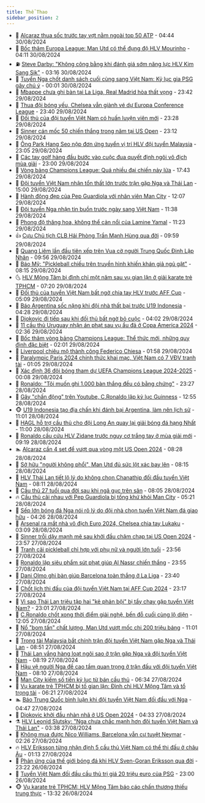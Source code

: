 ```yaml
---
title: Thể Thao
sidebar_position: 2
---
```


<!-- dantri-the-thao:START -->
- 🎡 [Alcaraz thua sốc trước tay vợt nằm ngoài top 50 ATP](https://dantri.com.vn/the-thao/alcaraz-thua-soc-truoc-tay-vot-nam-ngoai-top-50-atp-20240830114120823.htm) - 04:44 30/08/2024
- 💯 [Bốc thăm Europa League: Man Utd có thể đụng độ HLV Mourinho](https://dantri.com.vn/the-thao/boc-tham-europa-league-man-utd-co-the-dung-do-hlv-mourinho-20240830111142809.htm) - 04:11 30/08/2024
- ⛽️ [Steve Darby: &quot;Không công bằng khi đánh giá sớm năng lực HLV Kim Sang Sik&quot;](https://dantri.com.vn/the-thao/steve-darby-khong-cong-bang-khi-danh-gia-som-nang-luc-hlv-kim-sang-sik-20240828175219574.htm) - 03:16 30/08/2024
- 💃 [Tuyển Nga chốt danh sách cuối cùng sang Việt Nam: Kỷ lục gia PSG gây chú ý](https://dantri.com.vn/the-thao/tuyen-nga-chot-danh-sach-cuoi-cung-sang-viet-nam-ky-luc-gia-psg-gay-chu-y-20240830005930891.htm) - 00:01 30/08/2024
- 🌈 [Mbappe chưa ghi bàn tại La Liga, Real Madrid hòa thất vọng](https://dantri.com.vn/the-thao/mbappe-chua-ghi-ban-tai-la-liga-real-madrid-hoa-that-vong-20240830064112766.htm) - 23:42 29/08/2024
- 🦅 [Thua đội bóng yếu, Chelsea vẫn giành vé dự Europa Conference League](https://dantri.com.vn/the-thao/thua-doi-bong-yeu-chelsea-van-gianh-ve-du-europa-conference-league-20240830105852566.htm) - 23:40 29/08/2024
- 🌝 [Đối thủ của đội tuyển Việt Nam có huấn luyện viên mới](https://dantri.com.vn/the-thao/doi-thu-cua-doi-tuyen-viet-nam-co-huan-luyen-vien-moi-20240830001836230.htm) - 23:28 29/08/2024
- 🚀 [Sinner cán mốc 50 chiến thắng trong năm tại US Open](https://dantri.com.vn/the-thao/sinner-can-moc-50-chien-thang-trong-nam-tai-us-open-20240830061203025.htm) - 23:12 29/08/2024
- 🎉 [Ông Park Hang Seo nộp đơn ứng tuyển vị trí HLV đội tuyển Malaysia](https://dantri.com.vn/the-thao/ong-park-hang-seo-nop-don-ung-tuyen-vi-tri-hlv-doi-tuyen-malaysia-20240829235735856.htm) - 23:05 29/08/2024
- 📝 [Các tay golf hàng đầu bước vào cuộc đua quyết định ngôi vô địch mùa giải](https://dantri.com.vn/the-thao/cac-tay-golf-hang-dau-buoc-vao-cuoc-dua-quyet-dinh-ngoi-vo-dich-mua-giai-20240830003727859.htm) - 23:00 29/08/2024
- 🦄 [Vòng bảng Champions League: Quá nhiều đại chiến nảy lửa](https://dantri.com.vn/the-thao/vong-bang-champions-league-qua-nhieu-dai-chien-nay-lua-20240829224328099.htm) - 17:43 29/08/2024
- 🎉 [Đội tuyển Việt Nam nhận tổn thất lớn trước trận gặp Nga và Thái Lan](https://dantri.com.vn/the-thao/doi-tuyen-viet-nam-nhan-ton-that-lon-truoc-tran-gap-nga-va-thai-lan-20240829215050521.htm) - 15:00 29/08/2024
- 💼 [Hành động đẹp của Pep Guardiola với nhân viên Man City](https://dantri.com.vn/the-thao/hanh-dong-dep-cua-pep-guardiola-voi-nhan-vien-man-city-20240829111124793.htm) - 12:07 29/08/2024
- 🤡 [Đội tuyển Nga nhận tin buồn trước ngày sang Việt Nam](https://dantri.com.vn/the-thao/doi-tuyen-nga-nhan-tin-buon-truoc-ngay-sang-viet-nam-20240829183808167.htm) - 11:38 29/08/2024
- 🦆 [Phong độ thăng hoa, không thể cản nổi của Lamine Yamal](https://dantri.com.vn/the-thao/phong-do-thang-hoa-khong-the-can-noi-cua-lamine-yamal-20240829145949186.htm) - 11:23 29/08/2024
- 👍 [Cựu Chủ tịch CLB Hải Phòng Trần Mạnh Hùng qua đời](https://dantri.com.vn/the-thao/cuu-chu-tich-clb-hai-phong-tran-manh-hung-qua-doi-20240829164812361.htm) - 09:59 29/08/2024
- 💼 [Quang Liêm lần đầu tiên xếp trên Vua cờ người Trung Quốc Đinh Lập Nhân](https://dantri.com.vn/the-thao/quang-liem-lan-dau-tien-xep-tren-vua-co-nguoi-trung-quoc-dinh-lap-nhan-20240829163802851.htm) - 09:56 29/08/2024
- 🦒 [Báo Mỹ: &quot;Pickleball chiếu trên truyền hình khiến khán giả ngủ gật&quot;](https://dantri.com.vn/the-thao/bao-my-pickleball-chieu-tren-truyen-hinh-khien-khan-gia-ngu-gat-20240829145122295.htm) - 08:15 29/08/2024
- 🌜 [HLV Mộng Tâm bị đình chỉ một năm sau vụ gian lận ở giải karate trẻ TPHCM](https://dantri.com.vn/the-thao/hlv-mong-tam-bi-dinh-chi-mot-nam-sau-vu-gian-lan-o-giai-karate-tre-tphcm-20240829151528346.htm) - 07:20 29/08/2024
- 🦆 [Đối thủ của tuyển Việt Nam bất ngờ chia tay HLV trước AFF Cup](https://dantri.com.vn/the-thao/doi-thu-cua-tuyen-viet-nam-bat-ngo-chia-tay-hlv-truoc-aff-cup-20240829120914679.htm) - 05:09 29/08/2024
- 💪 [Báo Argentina sốc nặng khi đội nhà thất bại trước U19 Indonesia](https://dantri.com.vn/the-thao/bao-argentina-soc-nang-khi-doi-nha-that-bai-truoc-u19-indonesia-20240829112811693.htm) - 04:28 29/08/2024
- 🧠 [Djokovic đi tiếp sau khi đối thủ bất ngờ bỏ cuộc](https://dantri.com.vn/the-thao/djokovic-di-tiep-sau-khi-doi-thu-bat-ngo-bo-cuoc-20240829105858990.htm) - 04:02 29/08/2024
- 🦄 [11 cầu thủ Uruguay nhận án phạt sau vụ ẩu đả ở Copa America 2024](https://dantri.com.vn/the-thao/11-cau-thu-uruguay-nhan-an-phat-sau-vu-au-da-o-copa-america-2024-20240829093057875.htm) - 02:36 29/08/2024
- 🥸 [Bốc thăm vòng bảng Champions League: Thể thức mới, những quy định đặc biệt](https://dantri.com.vn/the-thao/boc-tham-vong-bang-champions-league-the-thuc-moi-nhung-quy-dinh-dac-biet-20240829085256961.htm) - 02:01 29/08/2024
- 🤠 [Liverpool chiêu mộ thành công Federico Chiesa](https://dantri.com.vn/the-thao/liverpool-chieu-mo-thanh-cong-federico-chiesa-20240829084556833.htm) - 01:58 29/08/2024
- 👺 [Paralympic Paris 2024 chính thức khai mạc, Việt Nam có 7 VĐV tranh tài](https://dantri.com.vn/the-thao/paralympic-paris-2024-chinh-thuc-khai-mac-viet-nam-co-7-vdv-tranh-tai-20240829074433948.htm) - 01:05 29/08/2024
- 📝 [Xác định 36 đội bóng tham dự UEFA Champions League 2024-2025](https://dantri.com.vn/the-thao/xac-dinh-36-doi-bong-tham-du-uefa-champions-league-2024-2025-20240829070512774.htm) - 00:08 29/08/2024
- 🦆 [Ronaldo: &quot;Tôi muốn ghi 1.000 bàn thắng đều có bằng chứng&quot;](https://dantri.com.vn/the-thao/ronaldo-toi-muon-ghi-1000-ban-thang-deu-co-bang-chung-20240829062514685.htm) - 23:27 28/08/2024
- 🥳 [Gây &quot;chấn động&quot; trên Youtube, C.Ronaldo lập kỷ lục Guinness](https://dantri.com.vn/the-thao/gay-chan-dong-tren-youtube-cronaldo-lap-ky-luc-guinness-20240828195448103.htm) - 12:55 28/08/2024
- 🐵 [U19 Indonesia tạo địa chấn khi đánh bại Argentina, làm nên lịch sử](https://dantri.com.vn/the-thao/u19-indonesia-tao-dia-chan-khi-danh-bai-argentina-lam-nen-lich-su-20240828175737919.htm) - 11:01 28/08/2024
- 🤩 [HAGL hỗ trợ cầu thủ cho đội Long An quay lại giải bóng đá hạng Nhất](https://dantri.com.vn/the-thao/hagl-ho-tro-cau-thu-cho-doi-long-an-quay-lai-giai-bong-da-hang-nhat-20240828180811745.htm) - 11:00 28/08/2024
- 🤠 [Ronaldo cầu cứu HLV Zidane trước nguy cơ trắng tay ở mùa giải mới](https://dantri.com.vn/the-thao/ronaldo-cau-cuu-hlv-zidane-truoc-nguy-co-trang-tay-o-mua-giai-moi-20240828160046652.htm) - 09:19 28/08/2024
- 🏊 [Alcaraz cần 4 set để vượt qua vòng một US Open 2024](https://dantri.com.vn/the-thao/alcaraz-can-4-set-de-vuot-qua-vong-mot-us-open-2024-20240828213143003.htm) - 08:28 28/08/2024
- 🗽 [Sở hữu &quot;người không phổi&quot;, Man Utd đủ sức lột xác bay lên](https://dantri.com.vn/the-thao/so-huu-nguoi-khong-phoi-man-utd-du-suc-lot-xac-bay-len-20240828134739794.htm) - 08:15 28/08/2024
- 🚀 [HLV Thái Lan tiết lộ lý do không chọn Chanathip đối đầu tuyển Việt Nam](https://dantri.com.vn/the-thao/hlv-thai-lan-tiet-lo-ly-do-khong-chon-chanathip-doi-dau-tuyen-viet-nam-20240828100257922.htm) - 08:11 28/08/2024
- 🎉 [Cầu thủ 27 tuổi qua đời sau khi ngã gục trên sân](https://dantri.com.vn/the-thao/cau-thu-27-tuoi-qua-doi-sau-khi-nga-guc-tren-san-20240828125326197.htm) - 08:05 28/08/2024
- 🔥 [Cầu thủ cãi nhau với Pep Guardiola bị tống khứ khỏi Man City](https://dantri.com.vn/the-thao/cau-thu-cai-nhau-voi-pep-guardiola-bi-tong-khu-khoi-man-city-20240828122135431.htm) - 05:21 28/08/2024
- 🎉 [Sếp lớn bóng đá Nga nói rõ lý do đội nhà chọn tuyển Việt Nam đá giao hữu](https://dantri.com.vn/the-thao/sep-lon-bong-da-nga-noi-ro-ly-do-doi-nha-chon-tuyen-viet-nam-da-giao-huu-20240828112613276.htm) - 04:26 28/08/2024
- 🎡 [Arsenal ra mắt nhà vô địch Euro 2024, Chelsea chia tay Lukaku](https://dantri.com.vn/the-thao/arsenal-ra-mat-nha-vo-dich-euro-2024-chelsea-chia-tay-lukaku-20240828092256075.htm) - 03:09 28/08/2024
- 🐻 [Sinner trỗi dậy mạnh mẽ sau khởi đầu chậm chạp tại US Open 2024](https://dantri.com.vn/the-thao/sinner-troi-day-manh-me-sau-khoi-dau-cham-chap-tai-us-open-2024-20240828065355484.htm) - 23:57 27/08/2024
- 🌊 [Tranh cãi pickleball chỉ hợp với phụ nữ và người lớn tuổi](https://dantri.com.vn/the-thao/tranh-cai-pickleball-chi-hop-voi-phu-nu-va-nguoi-lon-tuoi-20240828000520702.htm) - 23:56 27/08/2024
- 💃 [Ronaldo lập siêu phẩm sút phạt giúp Al Nassr chiến thắng](https://dantri.com.vn/the-thao/ronaldo-lap-sieu-pham-sut-phat-giup-al-nassr-chien-thang-20240828072545744.htm) - 23:55 27/08/2024
- 🤔 [Dani Olmo ghi bàn giúp Barcelona toàn thắng ở La Liga](https://dantri.com.vn/the-thao/dani-olmo-ghi-ban-giup-barcelona-toan-thang-o-la-liga-20240828063849395.htm) - 23:40 27/08/2024
- 🤭 [Chốt lịch thi đấu của đội tuyển Việt Nam tại AFF Cup 2024](https://dantri.com.vn/the-thao/chot-lich-thi-dau-cua-doi-tuyen-viet-nam-tai-aff-cup-2024-20240827234431092.htm) - 23:17 27/08/2024
- 👹 [Vì sao Thái Lan triệu tập hai &quot;kẻ phản bội&quot; bị tẩy chay gặp tuyển Việt Nam?](https://dantri.com.vn/the-thao/vi-sao-thai-lan-trieu-tap-hai-ke-phan-boi-bi-tay-chay-gap-tuyen-viet-nam-20240827234016401.htm) - 23:01 27/08/2024
- 🗽 [C.Ronaldo chốt xong thời điểm giải nghệ, bến đỗ cuối cùng lộ diện](https://dantri.com.vn/the-thao/cronaldo-chot-xong-thoi-diem-giai-nghe-ben-do-cuoi-cung-lo-dien-20240827190514870.htm) - 12:05 27/08/2024
- 🥳 [Nổ &quot;bom tấn&quot; chất lượng, Man Utd vượt mốc chi 200 triệu bảng](https://dantri.com.vn/the-thao/no-bom-tan-chat-luong-man-utd-vuot-moc-chi-200-trieu-bang-20240827174641980.htm) - 11:01 27/08/2024
- 💃 [Trọng tài Malaysia bắt chính trận đội tuyển Việt Nam gặp Nga và Thái Lan](https://dantri.com.vn/the-thao/trong-tai-malaysia-bat-chinh-tran-doi-tuyen-viet-nam-gap-nga-va-thai-lan-20240827155126929.htm) - 08:51 27/08/2024
- 🧰 [Thái Lan vắng hàng loạt ngôi sao ở trận gặp Nga và đội tuyển Việt Nam](https://dantri.com.vn/the-thao/thai-lan-vang-hang-loat-ngoi-sao-o-tran-gap-nga-va-doi-tuyen-viet-nam-20240827151839711.htm) - 08:19 27/08/2024
- 💪 [Hậu vệ người Nga đề cao tầm quan trọng ở trận đấu với đội tuyển Việt Nam](https://dantri.com.vn/the-thao/hau-ve-nguoi-nga-de-cao-tam-quan-trong-o-tran-dau-voi-doi-tuyen-viet-nam-20240827113711050.htm) - 08:10 27/08/2024
- 🚀 [Man City kiếm số tiền kỷ lục từ bán cầu thủ](https://dantri.com.vn/the-thao/man-city-kiem-so-tien-ky-luc-tu-ban-cau-thu-20240827123410436.htm) - 06:34 27/08/2024
- 🤠 [Vụ karate trẻ TPHCM bị tố gian lận: Đình chỉ HLV Mộng Tâm và tổ trọng tài](https://dantri.com.vn/the-thao/vu-karate-tre-tphcm-bi-to-gian-lan-dinh-chi-hlv-mong-tam-va-to-trong-tai-20240827141121608.htm) - 06:21 27/08/2024
- 🏊 [Báo Trung Quốc bình luận khi đội tuyển Việt Nam đối đầu với Nga](https://dantri.com.vn/the-thao/bao-trung-quoc-binh-luan-khi-doi-tuyen-viet-nam-doi-dau-voi-nga-20240827114712518.htm) - 04:47 27/08/2024
- 🦄 [Djokovic khởi đầu nhàn nhã ở US Open 2024](https://dantri.com.vn/the-thao/djokovic-khoi-dau-nhan-nha-o-us-open-2024-20240827113312696.htm) - 04:33 27/08/2024
- ⚗️ [HLV Leonid Slutsky: &quot;Nga chưa chắc mạnh hơn đội tuyển Việt Nam và Thái Lan&quot;](https://dantri.com.vn/the-thao/hlv-leonid-slutsky-nga-chua-chac-manh-hon-doi-tuyen-viet-nam-va-thai-lan-20240827102832776.htm) - 03:38 27/08/2024
- 🥷 [Không mua được Nico Williams, Barcelona vẫn cự tuyệt Neymar](https://dantri.com.vn/the-thao/khong-mua-duoc-nico-williams-barcelona-van-cu-tuyet-neymar-20240827093930972.htm) - 02:26 27/08/2024
- 🔥 [HLV Eriksson từng nhận định 5 cầu thủ Việt Nam có thể thi đấu ở châu Âu](https://dantri.com.vn/the-thao/hlv-eriksson-tung-nhan-dinh-5-cau-thu-viet-nam-co-the-thi-dau-o-chau-au-20240827075809902.htm) - 01:13 27/08/2024
- 🦅 [Phản ứng của thế giới bóng đá khi HLV Sven-Goran Eriksson qua đời](https://dantri.com.vn/the-thao/phan-ung-cua-the-gioi-bong-da-khi-hlv-sven-goran-eriksson-qua-doi-20240826224834043.htm) - 23:22 26/08/2024
- 🌝 [Tuyển Việt Nam đối đầu cầu thủ trị giá 20 triệu euro của PSG](https://dantri.com.vn/the-thao/tuyen-viet-nam-doi-dau-cau-thu-tri-gia-20-trieu-euro-cua-psg-20240826173922033.htm) - 23:00 26/08/2024
- 🐵 [Vụ karate trẻ TPHCM: HLV Mộng Tâm báo cáo chấn thương thiếu trung thực](https://dantri.com.vn/the-thao/vu-karate-tre-tphcm-hlv-mong-tam-bao-cao-chan-thuong-thieu-trung-thuc-20240826235008465.htm) - 13:32 26/08/2024<!-- dantri-the-thao:END -->
